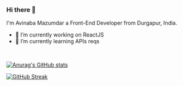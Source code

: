 ### Hi there 👋

I'm Avinaba Mazumdar a Front-End Developer from Durgapur, India.



- 🔭 I’m currently working on ReactJS
- 🌱 I’m currently learning APIs reqs
<!--
- 👯 I’m looking to collaborate on ...
- 🤔 I’m looking for help with ...
- 💬 Ask me about ...
- 📫 How to reach me: ...
- 😄 Pronouns: ...
- ⚡ Fun fact: ...
-->
<br>

[![Anurag's GitHub stats](https://github-readme-stats.vercel.app/api?username=Avinaba-Mazumdar&show_icons=true&theme=radical&hide=stars&count_private=true)](https://github.com/anuraghazra/github-readme-stats)
<br>

<!-- 
[![Top Langs](https://github-readme-stats.vercel.app/api/top-langs/?username=Avinaba-Mazumdar&layout=compact&langs_count=5&theme=radical)](https://github.com/anuraghazra/github-readme-stats) 
-->


[![GitHub Streak](https://github-readme-streak-stats.herokuapp.com/?user=denvercoder1&theme=radical&currStreakNum=2FD3EB&fire=pink&sideLabels=F00)](https://git.io/streak-stats)
<!-- 
<br>

## Visitor Count
![Visitor Count](https://profile-counter.glitch.me/Avinaba-Mazumdar/count.svg) -->
